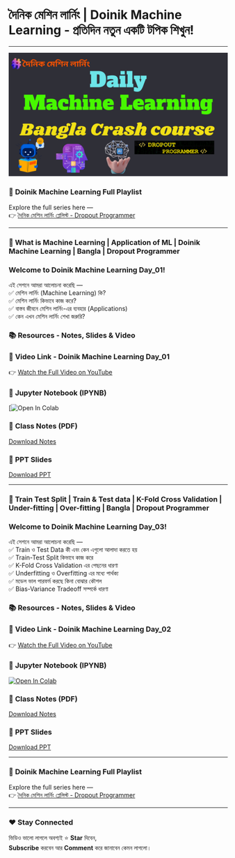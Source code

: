 # দৈনিক মেশিন লার্নিং | Doinik Machine Learning - প্রতিদিন নতুন একটি টপিক শিখুন!

---

<p align="center">
  <img src="https://github.com/mdmahamudmredha/Doinik-Machine-Learning/blob/main/ML%20Playlist.png" width="1000"/>
</p>

### 🔗 **Doinik Machine Learning Full Playlist**
Explore the full series here —  
👉 [দৈনিক মেশিন লার্নিং প্লেলিস্ট - Dropout Programmer](https://www.youtube.com/playlist?list=PLGvQDTPXnnfrfyBvSemI5sC8WVW0yfvw0)

---

### 🤖 What is Machine Learning | Application of ML | Doinik Machine Learning | Bangla | Dropout Programmer

### Welcome to **Doinik Machine Learning Day_01**!  
এই সেশনে আমরা আলোচনা করেছি —  
✅ মেশিন লার্নিং (Machine Learning) কি?  
✅ মেশিন লার্নিং কিভাবে কাজ করে?   
✅ বাস্তব জীবনে মেশিন লার্নিং-এর ব্যবহার (Applications)  
✅ কেন এখন মেশিন লার্নিং শেখা জরুরি?


### 📚 Resources - Notes, Slides & Video

### 🎥 **Video Link - Doinik Machine Learning Day_01**
👉 [Watch the Full Video on YouTube](https://youtu.be/bAvZpivAqaE)

### 📓 **Jupyter Notebook (IPYNB)**
[![Open In Colab]()

### 📝 **Class Notes (PDF)**
[Download Notes](https://github.com/mdmahamudmredha/Doinik-Machine-Learning/blob/main/Day%20-%2001/image.png)

### 📑 **PPT Slides**
[Download PPT](https://github.com/mdmahamudmredha/Doinik-Machine-Learning/blob/main/Day%20-%2001/image.png)

---

### 🤖 Train Test Split | Train & Test data | K-Fold Cross Validation | Under-fitting | Over-fitting | Bangla | Dropout Programmer

### Welcome to **Doinik Machine Learning Day_03**!  
এই সেশনে আমরা আলোচনা করেছি —  
✅ Train ও Test Data কী এবং কেন এগুলো আলাদা করতে হয়  
✅ Train-Test Split কিভাবে কাজ করে  
✅ K-Fold Cross Validation এর পেছনের ধারণা  
✅ Underfitting ও Overfitting এর মধ্যে পার্থক্য  
✅ মডেল ভাল পারফর্ম করছে কিনা বোঝার কৌশল  
✅ Bias-Variance Tradeoff সম্পর্কে ধারণা


### 📚 Resources - Notes, Slides & Video

### 🎥 **Video Link - Doinik Machine Learning Day_02**
👉 [Watch the Full Video on YouTube](https://youtu.be/your_video_link_here)

### 📓 **Jupyter Notebook (IPYNB)**
[![Open In Colab](https://colab.research.google.com/assets/colab-badge.svg)](https://github.com/mdmahamudmredha/Doinik-Machine-Learning/blob/main/Day%20-%2002/notebook.ipynb)

### 📝 **Class Notes (PDF)**
[Download Notes](https://github.com/mdmahamudmredha/Doinik-Machine-Learning/blob/main/Day%20-%2002/class_notes.pdf)

### 📑 **PPT Slides**
[Download PPT](https://github.com/mdmahamudmredha/Doinik-Machine-Learning/blob/main/Day%20-%2002/slides.pptx)

---

### 🔗 **Doinik Machine Learning Full Playlist**
Explore the full series here —  
👉 [দৈনিক মেশিন লার্নিং প্লেলিস্ট - Dropout Programmer](https://www.youtube.com/playlist?list=PLGvQDTPXnnfrfyBvSemI5sC8WVW0yfvw0)

---

### ❤️ Stay Connected
ভিডিও ভালো লাগলে অবশ্যই ⭐ **Star** দিবেন,  
**Subscribe** করবেন আর **Comment** করে জানাবেন কেমন লাগলো।

